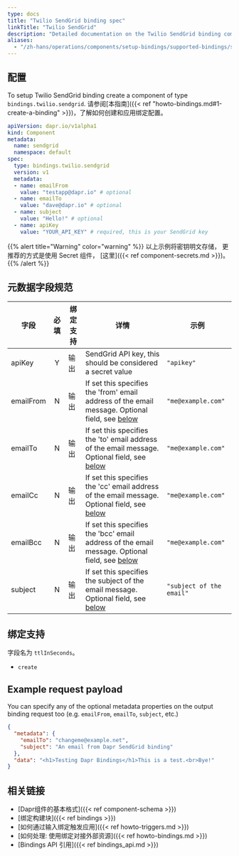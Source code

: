 ```yaml
---
type: docs
title: "Twilio SendGrid binding spec"
linkTitle: "Twilio SendGrid"
description: "Detailed documentation on the Twilio SendGrid binding component"
aliases:
  - "/zh-hans/operations/components/setup-bindings/supported-bindings/sendgrid/"
---
```


## 配置

To setup Twilio SendGrid binding create a component of type `bindings.twilio.sendgrid`. 请参阅[本指南]({{< ref "howto-bindings.md#1-create-a-binding" >}})，了解如何创建和应用绑定配置。


```yaml
apiVersion: dapr.io/v1alpha1
kind: Component
metadata:
  name: sendgrid
  namespace: default
spec:
  type: bindings.twilio.sendgrid
  version: v1
  metadata:
  - name: emailFrom
    value: "testapp@dapr.io" # optional
  - name: emailTo
    value: "dave@dapr.io" # optional
  - name: subject
    value: "Hello!" # optional
  - name: apiKey
    value: "YOUR_API_KEY" # required, this is your SendGrid key
```

{{% alert title="Warning" color="warning" %}}
以上示例将密钥明文存储， 更推荐的方式是使用 Secret 组件， [这里]({{< ref component-secrets.md >}})。
{{% /alert %}}

## 元数据字段规范

| 字段        | 必填 | 绑定支持 | 详情                                                                                                                         | 示例                       |
| --------- |:--:| ---- | -------------------------------------------------------------------------------------------------------------------------- | ------------------------ |
| apiKey    | Y  | 输出   | SendGrid API key, this should be considered a secret value                                                                 | `"apikey"`               |
| emailFrom | N  | 输出   | If set this specifies the 'from' email address of the email message. Optional field, see [below](#example-request-payload) | `"me@example.com"`       |
| emailTo   | N  | 输出   | If set this specifies the 'to' email address of the email message. Optional field, see [below](#example-request-payload)   | `"me@example.com"`       |
| emailCc   | N  | 输出   | If set this specifies the 'cc' email address of the email message. Optional field, see [below](#example-request-payload)   | `"me@example.com"`       |
| emailBcc  | N  | 输出   | If set this specifies the 'bcc' email address of the email message. Optional field, see [below](#example-request-payload)  | `"me@example.com"`       |
| subject   | N  | 输出   | If set this specifies the subject of the email message. Optional field, see [below](#example-request-payload)              | `"subject of the email"` |


## 绑定支持

字段名为 `ttlInSeconds`。

- `create`

## Example request payload

You can specify any of the optional metadata properties on the output binding request too (e.g. `emailFrom`, `emailTo`, `subject`, etc.)

```json
{
  "metadata": {
    "emailTo": "changeme@example.net",
    "subject": "An email from Dapr SendGrid binding"
  },
  "data": "<h1>Testing Dapr Bindings</h1>This is a test.<br>Bye!"
}
```
## 相关链接

- [Dapr组件的基本格式]({{< ref component-schema >}})
- [绑定构建块]({{< ref bindings >}})
- [如何通过输入绑定触发应用]({{< ref howto-triggers.md >}})
- [如何处理: 使用绑定对接外部资源]({{< ref howto-bindings.md >}})
- [Bindings API 引用]({{< ref bindings_api.md >}})

